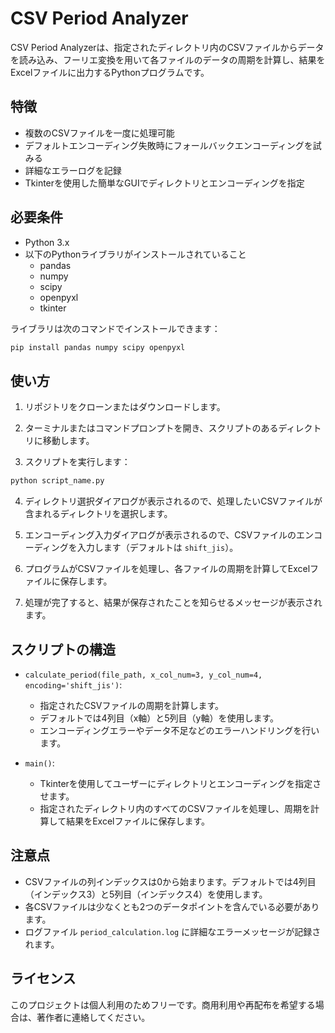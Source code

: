 # CSV Period Analyzer

CSV Period Analyzerは、指定されたディレクトリ内のCSVファイルからデータを読み込み、フーリエ変換を用いて各ファイルのデータの周期を計算し、結果をExcelファイルに出力するPythonプログラムです。

## 特徴

- 複数のCSVファイルを一度に処理可能
- デフォルトエンコーディング失敗時にフォールバックエンコーディングを試みる
- 詳細なエラーログを記録
- Tkinterを使用した簡単なGUIでディレクトリとエンコーディングを指定

## 必要条件

- Python 3.x
- 以下のPythonライブラリがインストールされていること
  - pandas
  - numpy
  - scipy
  - openpyxl
  - tkinter

ライブラリは次のコマンドでインストールできます：

```sh
pip install pandas numpy scipy openpyxl
```

## 使い方

1. リポジトリをクローンまたはダウンロードします。

2. ターミナルまたはコマンドプロンプトを開き、スクリプトのあるディレクトリに移動します。

3. スクリプトを実行します：

```sh
python script_name.py
```

4. ディレクトリ選択ダイアログが表示されるので、処理したいCSVファイルが含まれるディレクトリを選択します。

5. エンコーディング入力ダイアログが表示されるので、CSVファイルのエンコーディングを入力します（デフォルトは `shift_jis`）。

6. プログラムがCSVファイルを処理し、各ファイルの周期を計算してExcelファイルに保存します。

7. 処理が完了すると、結果が保存されたことを知らせるメッセージが表示されます。

## スクリプトの構造

- `calculate_period(file_path, x_col_num=3, y_col_num=4, encoding='shift_jis')`:
  - 指定されたCSVファイルの周期を計算します。
  - デフォルトでは4列目（x軸）と5列目（y軸）を使用します。
  - エンコーディングエラーやデータ不足などのエラーハンドリングを行います。

- `main()`:
  - Tkinterを使用してユーザーにディレクトリとエンコーディングを指定させます。
  - 指定されたディレクトリ内のすべてのCSVファイルを処理し、周期を計算して結果をExcelファイルに保存します。

## 注意点

- CSVファイルの列インデックスは0から始まります。デフォルトでは4列目（インデックス3）と5列目（インデックス4）を使用します。
- 各CSVファイルは少なくとも2つのデータポイントを含んでいる必要があります。
- ログファイル `period_calculation.log` に詳細なエラーメッセージが記録されます。

## ライセンス

このプロジェクトは個人利用のためフリーです。商用利用や再配布を希望する場合は、著作者に連絡してください。
